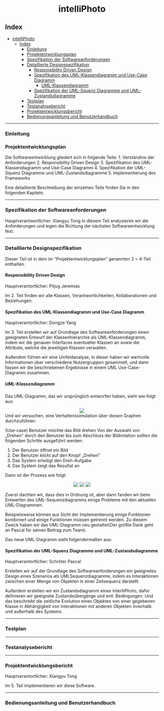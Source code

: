 <div align = "center">

# intelliPhoto

</div>

## Index
<!-- TOC -->

- [intelliPhoto](#intelliphoto)
  - [Index](#index)
    - [Einleitung](#einleitung)
    - [Projektentwicklungsplan](#projektentwicklungsplan)
    - [Spezifikation der Softwareanforderungen](#spezifikation-der-softwareanforderungen)
    - [Detaillierte Designspezifikation](#detaillierte-designspezifikation)
      - [Responsibility Driven Design](#responsibility-driven-design)
      - [Spezifikation des UML-Klassendiagramm und Use-Case Diagramm](#spezifikation-des-uml-klassendiagramm-und-use-case-diagramm)
        - [UML-Klassendiagramm](#uml-klassendiagramm)
      - [Spezifikation der UML-Squenz Diagramme und UML-Zustandsdiagramme](#spezifikation-der-uml-squenz-diagramme-und-uml-zustandsdiagramme)
    - [Testplan](#testplan)
    - [Testanalysebericht](#testanalysebericht)
    - [Projektentwicklungsbericht](#projektentwicklungsbericht)
    - [Bedienungsanleitung und Benutzerhandbuch](#bedienungsanleitung-und-benutzerhandbuch)

<!-- /TOC -->


-----------------------

### Einleitung

### Projektentwicklungsplan
Die Softwareentwicklung gliedert sich in folgende Teile:
    1. Verständnis der Anforderungen 
    2. Responsibility Driven Design
    3. Spezifikation des UML-Klassendiagramm und Use-Case Diagramm
    4. Spezifikation der UML-Squenz Diagramme und UML-Zustandsdiagramme
    5. Implementierung des Frameworks
   
Eine detaillierte Beschreibung der einzelnen Teile finden Sie in den folgenden Kapiteln.

----------------
### Spezifikation der Softwareanforderungen
Hauptverantwortlicher: Xiangyu Tong
In diesem Teil analysieren wir die Anforderungen und legen die Richtung der nächsten Softwareentwicklung fest.

--------------
### Detaillierte Designspezifikation
Dieser Teil ist in dem im "Projektentwicklungsplan" genannten 2 ~ 4-Teil enthalten.

#### Responsibility Driven Design
Hauptverantortlicher: Piljug Jeremias  

Im 2. Teil finden wir alle Klassen, Verantwortlichkeiten, Kollaborationen und Beziehungen.  

#### Spezifikation des UML-Klassendiagramm und Use-Case Diagramm
Hauptverantortlicher: Dongze Yang  

Im 3. Teil erstellen wir auf Grundlage des Softwareanforderungen einen geeigneten Entwurf der Klassenhierarchie als UML-Klassendiagramm, indem wir die genauen Interfaces eventueller Klassen an sowie die Attribute, welche die jeweiligen Klassen verwalten.

Außerdem führen wir eine Umfeldanalyse, in dieser haben wir wertvolle Informationen über verschiedene Nutzergruppen gesammelt, und dann fassen wir die beschriebenen Ergebnisse in einem UML Use-Case-Diagramm zusammen.

##### UML-Klassendiagramm
Das UML-Diagramm, das wir ursprünglich entworfen haben, sieht wie folgt aus:  
<div align="center">
<img src="https://raw.githubusercontent.com/XYTong/software-engineer/master/Ue3/3.png" >
</div>
Und wir versuchen, eine Verhaltenssimulation über diesen Graphen durchzuführen:  

(Use-case) Benutzer möchte das Bild drehen 
Von der Auswahl von „Drehen" durch den Benutzer bis zum Abschluss der Bildrotation sollten die folgenden Schritte ausgeführt werden:
1. Der Benutzer öffnet ein Bild
2. Der Benutzer klickt auf den Knopf „Drehen"
3. Das System erledigt den Dreh-Aufgabe
4. Das System zeigt das Resultat an

Dann ist der Prozess wie folgt:
<div align="center">
<img src="https://raw.githubusercontent.com/XYTong/software-engineer/master/Ue3/sc1.png" >
<img src="https://raw.githubusercontent.com/XYTong/software-engineer/master/Ue3/sc2.png" >
<img src="https://raw.githubusercontent.com/XYTong/software-engineer/master/Ue3/sc3.png" >
</div>

Zuerst dachten wir, dass dies in Ordnung ist, aber dann fanden wir beim Entwerfen des UML-Sequenzdiagramms einige Probleme mit den aktuellen UML-Diagrammen.

Beispielsweise können aus Sicht der Implementierung einige Funktionen kombiniert und einige Funktionen müssen getrennt werden. Zu diesem Zweck haben wir das UML-Diagramm neu gestaltet(Der größte Dank geht an Pascal für seinen Beitrag zum Team).

Das neue UML-Diagramm sieht folgendermaßen aus:
<div align="center"><object data="https://raw.githubusercontent.com/XYTong/software-engineer/master/Ue4/Klassendiagramm_v2.svg" type="image/svg+xml">
</object>
</div>

#### Spezifikation der UML-Squenz Diagramme und UML-Zustandsdiagramme
Hauptverantortlicher: Schröter Pascal  

Erstellen wir auf der Grundlage des Softwareanforderungen ein geeignetes Design eines Szenarios als UMLSequenzdiagramme, indem es Interaktionen zwischen einer Menge von Objekten in einer Zeitsequenz darstellt.  

Außerdem erstellen wir ein Zustandsdiagramm eines InterlliPhoto, dafür definieren wir geeignete Zustandsübergänge und evtl. Bedingungen. Und das beschreibt die zeitliche Evolution eines Objektes von einer gegebenen Klasse in Abhängigkeit von Interaktionen mit anderen Objekten innerhalb und außerhalb des Systems.

----------------
### Testplan

---------------
### Testanalysebericht

------------
### Projektentwicklungsbericht
Hauptverantortlicher: Xiangyu Tong

Im 5. Teil implementieren wir diese Software. 


--------------
### Bedienungsanleitung und Benutzerhandbuch